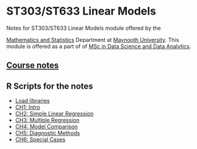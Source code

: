 # ST303/ST633 Linear Models 


Notes for ST303/ST633 Linear Models module offered by the

[Mathematics and Statistics](https://www.maynoothuniversity.ie/mathematics-and-statistics) Department at [Maynooth University](https://www.maynoothuniversity.ie/).
This module is offered as a part of of [MSc in Data Science and Data Analytics](https://www.maynoothuniversity.ie/study-maynooth/postgraduate-studies/courses/msc-data-science-and-analytics).

## [Course notes](https://domijan.github.io/ST463LinearModels1/)

## R Scripts for the notes
* [Load libraries](/scripts/index.R)
* [CH1: Intro](/scripts/01-intro.R)
* [CH2: Simple Linear Regression](/scripts/02-SLR.R)
* [CH3: Multiple Regression](/scripts/03-MultipleRegression.R)
* [CH4: Model Comparison](/scripts/04-ModelComparisons.R)
* [CH5: Diagnostic Methods](/scripts/05-DiagnosticMethods.R)
* [CH6: Special Cases](/scripts/06-SpecialCases.R)
